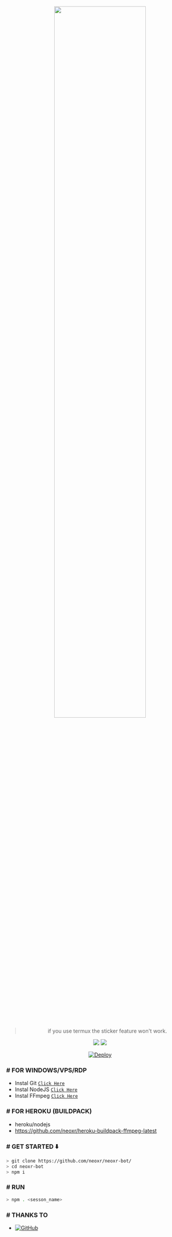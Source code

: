 <br>
<p align="center"><img width="70%" src="https://telegra.ph/file/ca3dbfb0d8243f10a4b5f.jpg"></p>
<div align="center">

> if you use termux the sticker feature won't work.

<p>
  <img src ="https://img.shields.io/badge/npm-v7.20.3-green.svg" />
  <img src="https://img.shields.io/badge/node-%3E=17.x-darkgreen.svg" />
</p>

[![Deploy](https://www.herokucdn.com/deploy/button.svg)](https://heroku.com/deploy?template=https://github.com/neoxr/neoxr-bot/)
</div>

### # FOR WINDOWS/VPS/RDP

* Instal Git [`Click Here`](https://git-scm.com/downloads)
* Instal NodeJS [`Click Here`](https://nodejs.org/en/download)
* Instal FFmpeg [`Click Here`](https://ffmpeg.org/download.html)

### # FOR HEROKU (BUILDPACK)

* heroku/nodejs
* https://github.com/neoxr/heroku-buildpack-ffmpeg-latest

### # GET STARTED ⬇️

```bash
> git clone https://github.com/neoxr/neoxr-bot/
> cd neoxr-bot
> npm i
```
### # RUN

```bash
> npm . <sesson_name>
```

### # THANKS TO

* <a href="https://github.com/adiwajshing/Baileys"><img alt="GitHub" src="https://img.shields.io/badge/@adiwajshing/Baileys%20-%23121011.svg?style=flat-square&logo=npm&color=white"/></a>
